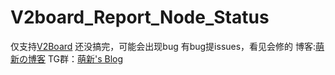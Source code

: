 # V2board_Report_Node_Status
仅支持[V2Board](https://github/v2board/v2board)
还没搞完，可能会出现bug
有bug提issues，看见会修的
博客:[萌新の博客](https://blog.mengx.fun/)
TG群：[萌新's Blog](https://t.me/mengxblog)
